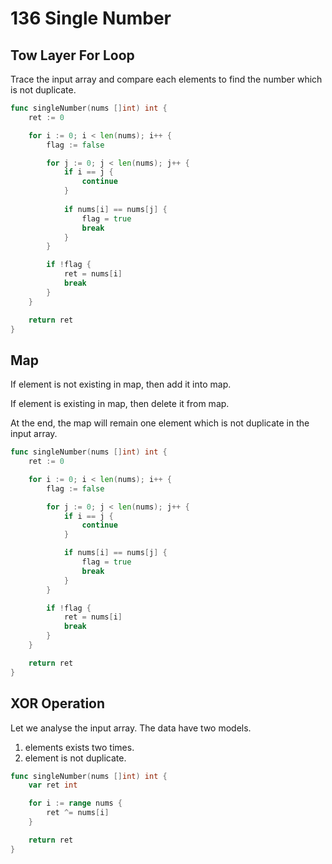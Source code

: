 # 136 Single Number

## Tow Layer For Loop

Trace the input array and compare each elements to find the number which is not duplicate.

```go
func singleNumber(nums []int) int {
	ret := 0

	for i := 0; i < len(nums); i++ {
		flag := false

		for j := 0; j < len(nums); j++ {
			if i == j {
				continue
			}
			
			if nums[i] == nums[j] {
				flag = true
				break
			}
		}

		if !flag {
			ret = nums[i]
			break
		}
	}

	return ret
}
```

## Map

If element is not existing in map, then add it into map.

If element is existing in map, then delete it from map.

At the end, the map will remain one element which is not duplicate in the input array.

```go
func singleNumber(nums []int) int {
	ret := 0

	for i := 0; i < len(nums); i++ {
		flag := false

		for j := 0; j < len(nums); j++ {
			if i == j {
				continue
			}

			if nums[i] == nums[j] {
				flag = true
				break
			}
		}

		if !flag {
			ret = nums[i]
			break
		}
	}

	return ret
}
```

## XOR Operation

Let we analyse the input array. The data have two models.

1. elements exists two times.
2. element is not duplicate.

```go
func singleNumber(nums []int) int {
	var ret int

	for i := range nums {
		ret ^= nums[i]
	}

	return ret
}
```

